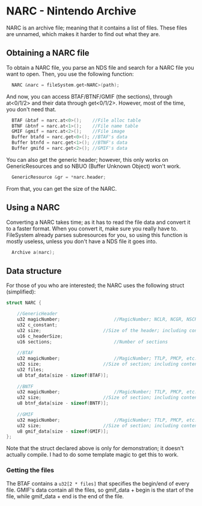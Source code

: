 # NARC - Nintendo Archive
NARC is an archive file; meaning that it contains a list of files. These files are unnamed, which makes it harder to find out what they are.
## Obtaining a NARC file
To obtain a NARC file, you parse an NDS file and search for a NARC file you want to open. Then, you use the following function:
```cpp
  NARC &narc = fileSystem.get<NARC>(path);
```
And now, you can access BTAF/BTNF/GMIF (the sections), through at<0/1/2> and their data through get<0/1/2>. However, most of the time, you don't need that.
```cpp
  BTAF &btaf = narc.at<0>();    //File alloc table
  BTNF &btnf = narc.at<1>();    //File name table
  GMIF &gmif = narc.at<2>();    //File image
  Buffer btafd = narc.get<0>(); //BTAF's data
  Buffer btnfd = narc.get<1>(); //BTNF's data
  Buffer gmifd = narc.get<2>(); //GMIF's data
```
You can also get the generic header; however, this only works on GenericResources and so NBUO (Buffer Unknown Object) won't work.
```cpp
  GenericResource &gr = *narc.header;
```
From that, you can get the size of the NARC.
## Using a NARC
Converting a NARC takes time; as it has to read the file data and convert it to a faster format. When you convert it, make sure you really have to. FileSystem already parses subresources for you, so using this function is mostly useless, unless you don't have a NDS file it goes into.
```cpp
  Archive a(narc);
```
## Data structure
For those of you who are interested; the NARC uses the following struct (simplified):
```cpp
struct NARC {

	//GenericHeader
	u32 magicNumber;					//MagicNumber; NCLR, NCGR, NSCR, etc.
	u32 c_constant;
	u32 size;						//Size of the header; including contents
	u16 c_headerSize;
	u16 sections;						//Number of sections
    
	//BTAF
	u32 magicNumber;					//MagicNumber; TTLP, PMCP, etc.
	u32 size;						//Size of section; including contents
	u32 files;
	u8 btaf_data[size - sizeof(BTAF)];
    
	//BNTF
	u32 magicNumber;					//MagicNumber; TTLP, PMCP, etc.
	u32 size;						//Size of section; including contents
	u8 btnf_data[size - sizeof(BNTF)];
  
	//GMIF
	u32 magicNumber;					//MagicNumber; TTLP, PMCP, etc.
	u32 size;						//Size of section; including contents
	u8 gmif_data[size - sizeof(GMIF)];
};
```
Note that the struct declared above is only for demonstration; it doesn't actually compile. I had to do some template magic to get this to work.
### Getting the files
The BTAF contains a `u32[2 * files]` that specifies the begin/end of every file. GMIF's data contain all the files, so gmif_data + begin is the start of the file, while gmif_data + end is the end of the file. 
